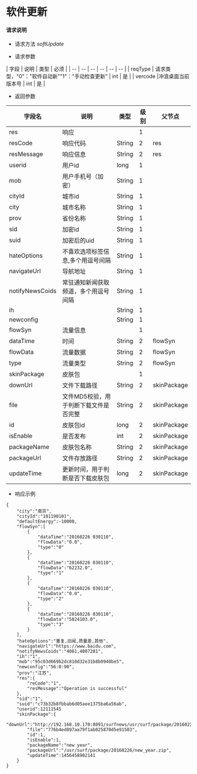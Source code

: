 # 软件更新

#### **请求说明**

* 请求方法 *softUpdate*

* 请求参数

| 字段 | 说明 | 类型 | 必须 |
| -- | -- | -- | -- | -- | -- |
| reqType | 请求类型，"0"："软件自动新""1"："手动检查更新" | int | 是 |
| vercode |冲浪桌面当前版本号 | int | 是 |

* 返回参数
 
| 字段名 | 说明 | 类型 | 级别 | 父节点 |
| -- | -- | -- | -- | -- |
| res | 响应 |  | 1 |  |
| resCode | 响应代码 | String | 2 | res |
| resMessage | 响应信息 | String | 2 | res |
| userid | 用户id | long | 1 |  |
| mob | 用户手机号（加密） | String | 1 |  |
| cityId | 城市id | String | 1 |  |
| city | 城市名称 | String | 1 |  |
| prov | 省份名称 | String | 1 |  |
| sid | 加密id | String | 1 |  |
| suid | 加密后的uid | String | 1 |  |
| hateOptions | 不喜欢选项标签信息,多个用逗号间隔 | String | 1 |  |
| navigateUrl | 导航地址 | String | 1 |  |
| notifyNewsCoids | 常驻通知新闻获取频道，多个用逗号间隔 | String | 1 |  |
| ih |  | String | 1 |  |
| newconfig |  | String | 1 |  |
| flowSyn | 流量信息 |  | 1 |  |
| dataTime | 时间 | String | 2 | flowSyn |
| flowData | 流量数据 | String | 2 | flowSyn |
| type | 流量类型 | String | 2 | flowSyn |
| skinPackage | 皮肤包 |  | 1 |  |
| downUrl | 文件下载路径 | String | 2 | skinPackage |
| file | 文件MD5校验，用于判断下载文件是否完整 | String | 2 | skinPackage |
| id | 皮肤包id | long | 2 | skinPackage |
| isEnable | 是否发布 | int | 2 | skinPackage |
| packageName | 皮肤包名称 | String | 2 | skinPackage |
| packageUrl | 文件存放路径 | String | 2 | skinPackage |
| updateTime | 更新时间，用于判断是否下载皮肤包 | long | 2 | skinPackage |

* 响应示例

```
{
    "city":"南京",
    "cityId":"101190101",
    "defaultEnergy":-10000,
    "flowSyn":[
        {
            "dataTime":"20160226 030110",
            "flowData":"0.0",
            "type":"0"
        },
        {
            "dataTime":"20160226 030110",
            "flowData":"62232.0",
            "type":"1"
        },
        {
            "dataTime":"20160226 030110",
            "flowData":"0.0",
            "type":"2"
        },
        {
            "dataTime":"20160226 030110",
            "flowData":"5824103.0",
            "type":"3"
        }
    ],
    "hateOptions":"重复,旧闻,质量差,其他",
    "navigateUrl":"https://www.baidu.com",
    "notifyNewsCoids":"4061,4007281",
    "ih":"1",
    "mob":"95c03d669b2dc810d32e31b8b0940be5",
    "newconfig":"56:0:90",
    "prov":"江苏",
    "res":{
        "reCode":"1",
        "resMessage":"Operation is successful"
    },
    "sid":"1",
    "suid":"c73b32b8fbbab6d05aee1375ba6a56ab",
    "userid":12111545
    "skinPackage":{
        "downUrl":"http://192.168.10.170:8091/surfnews/usr/surf/package/20160226/new_year.zip",
        "file":"776b4ed897aa79f1ab025870d5e91503",
        "id":1,
        "isEnable":1,
        "packageName":"new year",
        "packageUrl":"/usr/surf/package/20160226/new_year.zip",
        "updateTime":1456458902141
    }
}
```